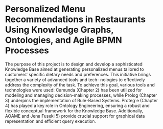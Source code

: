 # **Personalized Menu Recommendations in Restaurants Using Knowledge Graphs, Ontologies, and Agile BPMN Processes**

The purpose of this project is to design and develop a sophisticated Knowledge Base
aimed at generating personalized menus tailored to customers’ specific dietary needs
and preferences. This initiative brings together a variety of advanced tools and tech-
nologies to effectively address the complexity of the task.
To achieve this goal, various tools and technologies were used: Camunda (Chapter 2)
has been utilized for modeling and managing decision-making processes, while Prolog
(Chapter 3) underpins the implementation of Rule-Based Systems. Proteg´e (Chapter 4)
has played a key role in Ontology Engineering, ensuring a robust and flexible conceptual
framework for the Knowledge Base. Additionally, AOAME and Jena Fuseki 5) provide
crucial support for graphical data representation and efficient query execution.
